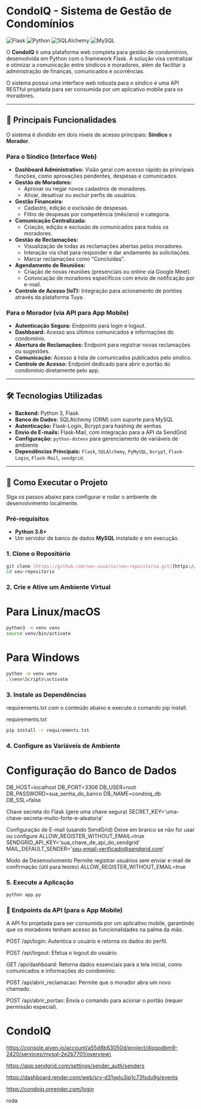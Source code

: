 # CondoIQ - Sistema de Gestão de Condomínios

![Flask](https://img.shields.io/badge/Flask-000000?style=for-the-badge&logo=flask&logoColor=white)
![Python](https://img.shields.io/badge/Python-3776AB?style=for-the-badge&logo=python&logoColor=white)
![SQLAlchemy](https://img.shields.io/badge/SQLAlchemy-D71F00?style=for-the-badge&logo=sqlalchemy&logoColor=white)
![MySQL](https://img.shields.io/badge/MySQL-4479A1?style=for-the-badge&logo=mysql&logoColor=white)

O **CondoIQ** é uma plataforma web completa para gestão de condomínios, desenvolvida em Python com o framework Flask. A solução visa centralizar e otimizar a comunicação entre síndicos e moradores, além de facilitar a administração de finanças, comunicados e ocorrências.

O sistema possui uma interface web robusta para o síndico e uma API RESTful projetada para ser consumida por um aplicativo mobile para os moradores.

***

## 🌟 Principais Funcionalidades

O sistema é dividido em dois níveis de acesso principais: **Síndico** e **Morador**.

### Para o Síndico (Interface Web)
* **Dashboard Administrativo:** Visão geral com acesso rápido às principais funções, como aprovações pendentes, despesas e comunicados.
* **Gestão de Moradores:**
    * Aprovar ou negar novos cadastros de moradores.
    * Ativar, desativar ou excluir perfis de usuários.
* **Gestão Financeira:**
    * Cadastro, edição e exclusão de despesas.
    * Filtro de despesas por competência (mês/ano) e categoria.
* **Comunicação Centralizada:**
    * Criação, edição e exclusão de comunicados para todos os moradores.
* **Gestão de Reclamações:**
    * Visualização de todas as reclamações abertas pelos moradores.
    * Interação via chat para responder e dar andamento às solicitações.
    * Marcar reclamações como "Concluídas".
* **Agendamento de Reuniões:**
    * Criação de novas reuniões (presenciais ou online via Google Meet).
    * Convocação de moradores específicos com envio de notificação por e-mail.
* **Controle de Acesso (IoT):** Integração para acionamento de portões através da plataforma Tuya.

### Para o Morador (via API para App Mobile)
* **Autenticação Segura:** Endpoints para login e logout.
* **Dashboard:** Acesso aos últimos comunicados e informações do condomínio.
* **Abertura de Reclamações:** Endpoint para registrar novas reclamações ou sugestões.
* **Comunicação:** Acesso à lista de comunicados publicados pelo síndico.
* **Controle de Acesso:** Endpoint dedicado para abrir o portão do condomínio diretamente pelo app.

***

## 🛠️ Tecnologias Utilizadas

* **Backend:** Python 3, Flask
* **Banco de Dados:** SQLAlchemy (ORM) com suporte para MySQL
* **Autenticação:** Flask-Login, Bcrypt para hashing de senhas
* **Envio de E-mails:** Flask-Mail, com integração para a API da SendGrid
* **Configuração:** `python-dotenv` para gerenciamento de variáveis de ambiente
* **Dependências Principais:** `Flask`, `SQLAlchemy`, `PyMySQL`, `bcrypt`, `Flask-Login`, `Flask-Mail`, `sendgrid`.

***

## 🚀 Como Executar o Projeto

Siga os passos abaixo para configurar e rodar o ambiente de desenvolvimento localmente.

### Pré-requisitos
* **Python 3.8+**
* Um servidor de banco de dados **MySQL** instalado e em execução.

### 1. Clone o Repositório
```bash
git clone [https://github.com/seu-usuario/seu-repositorio.git](https://github.com/seu-usuario/seu-repositorio.git)
cd seu-repositorio
```


### 2. Crie e Ative um Ambiente Virtual
# Para Linux/macOS
```bash
python3 -m venv venv
source venv/bin/activate
```


# Para Windows
```bash
python -m venv venv
.\venv\Scripts\activate
```


### 3. Instale as Dependências
requirements.txt com o conteúdo abaixo e execute o comando pip install.

requirements.txt

```bash
pip install -r requirements.txt
```

### 4. Configure as Variáveis de Ambiente

# Configuração do Banco de Dados
DB_HOST=localhost
DB_PORT=3306
DB_USER=root
DB_PASSWORD=sua_senha_do_banco
DB_NAME=condoiq_db
DB_SSL=false

Chave secreta do Flask (gere uma chave segura)
SECRET_KEY='uma-chave-secreta-muito-forte-e-aleatoria'

Configuração de E-mail (usando SendGrid)
Deixe em branco se não for usar ou configure ALLOW_REGISTER_WITHOUT_EMAIL=true
SENDGRID_API_KEY='sua_chave_de_api_do_sendgrid'
MAIL_DEFAULT_SENDER='seu-email-verificado@sendgrid.com'

Modo de Desenvolvimento
Permite registrar usuários sem enviar e-mail de confirmação (útil para testes)
ALLOW_REGISTER_WITHOUT_EMAIL=true

### 5. Execute a Aplicação

```bash
python app.py
```


### 📡 Endpoints da API (para o App Mobile)
A API foi projetada para ser consumida por um aplicativo mobile, garantindo que os moradores tenham acesso às funcionalidades na palma da mão.

POST /api/login: Autentica o usuário e retorna os dados do perfil.

POST /api/logout: Efetua o logout do usuário.

GET /api/dashboard: Retorna dados essenciais para a tela inicial, como comunicados e informações do condomínio.

POST /api/abrir_reclamacao: Permite que o morador abra um novo chamado.

POST /api/abrir_portao: Envia o comando para acionar o portão (requer permissão especial).


# CondoIQ
https://console.aiven.io/account/a55d8b63050d/project/diogodbm9-2420/services/mysql-2e2b7701/overview\

https://app.sendgrid.com/settings/sender_auth/senders

https://dashboard.render.com/web/srv-d31gelu3jp1c73fsdu9g/events

https://condoiq.onrender.com/login

roda






